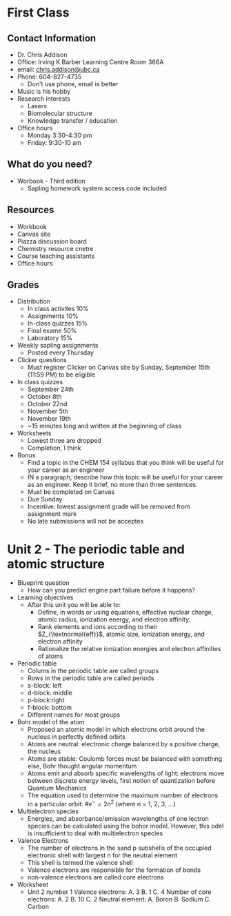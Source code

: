 # First Class
## Contact Information
* Dr. Chris Addison
* Office: Irving K Barber Learning Centre Room 366A
* email: chris.addison@ubc.ca
* Phone: 604-827-4735
  * Don't use phone, email is better
* Music is his hobby
* Research interests
  * Lasers
  * Biomolecular structure
  * Knowledge transfer / education
* Office hours
  * Monday 3:30-4:30 pm
  * Friday: 9:30-10 am
## What do you need?
* Worbook - Third edition
  * Sapling homework system access code included
## Resources
* Workbook
* Canvas site
* Piazza discussion board
* Chemistry resource cnetre
* Course teaching assistants
* Office hours
## Grades
* Distribution
  * In class activites 10%
  * Assignments 10%
  * In-class quizzes 15%
  * Final exame 50%
  * Laboratory 15%
* Weekly sapling assignments
  * Posted every Thursday
* Clicker questions
  * Must register Clicker on Canvas site by Sunday, September 15th (11:59 PM) to be eligible
* In class quizzes
  * September 24th
  * October 8th
  * October 22nd
  * November 5th
  * November 19th
  * ~15 minutes long and written at the beginning of class
* Worksheets
  * Lowest three are dropped
  * Completion, I think
* Bonus
  * Find a topic in the CHEM 154 syllabus that you think will be useful for your career as an engineer
  * IN a paragraph, describe how this topic will be useful for your career as an engineer. Keep it brief, no more than three sentences. 
  * Must be completed on Canvas
  * Due Sunday
  * Incentive: lowest assignment grade will be removed from assignment mark
  * No late submissions will not be acceptes
# Unit 2 - The periodic table and atomic structure
* Blueprint question
  * How can you predict engine part failure before it happens? 
* Learning objectives
  * After this unit you will be able to: 
    * Define, in words or using equations, effective nuclear charge, atomic radius, ionization energy, and electron affinity. 
    * Rank elements and ions according to their $Z_{\textnormal{eff}}$, atomic size, ionization energy, and electron affinity
    * Rationalize the relative ionization energies and electron affinities of atoms
* Periodic table
  * Colums in the periodic table are called groups
  * Rows in the periodic table are called periods
  * s-block: left
  * d-block: middle
  * p-block:right
  * f-block: bottom
  * Different names for most groups
* Bohr model of the atom
  * Proposed an atomic model in which electrons orbit around the nucleus in perfectly defined orbits
  * Atoms are neutral: electronic charge balanced by a positive charge, the nucleus
  * Atoms are stable: Coulomb forces must be balanced with something else, Bohr thought angular momentum
  * Atoms emit and absorb specific wavelengths of light: electrons move between discrete energy levels, first notion of quantization before Quantum Mechanics
  * The equation used to determine the maximum number of electrons in a particular orbit: #$e^- = 2n^2$ (where n = 1, 2, 3, ...)
* Multielectron species
  * Energies, and absorbance/emission wavelengths of one lectron species can be calculated using the bohor model. However, this odel is insufficient to deal with multielectron species
* Valence Electrons
  * The number of electrons in the sand p subshells of the occupied electronic shell with largest n for the neutral element
  * This shell is termed the valence shell
  * Valence electrons are responsible for the formation of bonds
  * non-valence electrons are called core electrons
* Worksheet
  * Unit 2 number 1
Valence electrons: A. 3 B. 1 C. 4
Number of core electrons: A. 2 B. 10 C. 2
Neutral element: A. Boron B. Sodium C. Carbon









